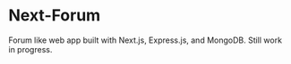 # Next-Forum

Forum like web app built with Next.js, Express.js, and MongoDB. Still work in progress.
